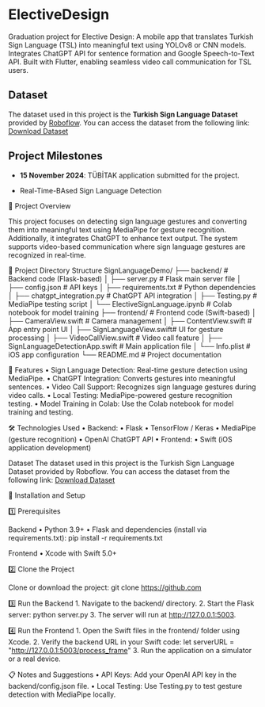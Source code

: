 # ElectiveDesign
Graduation project for Elective Design: A mobile app that translates Turkish Sign Language (TSL) into meaningful text using YOLOv8 or CNN models. Integrates ChatGPT API for sentence formation and Google Speech-to-Text API. Built with Flutter, enabling seamless video call communication for TSL users.

## Dataset
The dataset used in this project is the **Turkish Sign Language Dataset** provided by [Roboflow](https://roboflow.com). 
You can access the dataset from the following link:
    [Download Dataset](https://universe.roboflow.com/proje-qtjgs/turk-isaret-dili/dataset/2)
    

## Project Milestones
- **15 November 2024**: TÜBİTAK application submitted for the project.

- Real-Time-BAsed Sign Language Detection

📖 Project Overview

This project focuses on detecting sign language gestures and converting them into meaningful text using MediaPipe for gesture recognition. Additionally, it integrates ChatGPT to enhance text output. The system supports video-based communication where sign language gestures are recognized in real-time.

📂 Project Directory Structure
SignLanguageDemo/
├── backend/                  # Backend code (Flask-based)
│   ├── server.py             # Flask main server file
│   ├── config.json           # API keys
│   ├── requirements.txt      # Python dependencies
│   ├── chatgpt_integration.py # ChatGPT API integration
│   ├── Testing.py            # MediaPipe testing script
│   └── ElectiveSignLanguage.ipynb  # Colab notebook for model training
├── frontend/                 # Frontend code (Swift-based)
│   ├── CameraView.swift      # Camera management
│   ├── ContentView.swift     # App entry point UI
│   ├── SignLanguageView.swift# UI for gesture processing
│   ├── VideoCallView.swift   # Video call feature
│   ├── SignLanguageDetectionApp.swift # Main application file
│   └── Info.plist            # iOS app configuration
└── README.md                 # Project documentation


🚀 Features
	•	Sign Language Detection: Real-time gesture detection using MediaPipe.
	•	ChatGPT Integration: Converts gestures into meaningful sentences.
	•	Video Call Support: Recognizes sign language gestures during video calls.
	•	Local Testing: MediaPipe-powered gesture recognition testing.
	•	Model Training in Colab: Use the Colab notebook for model training and testing.


🛠️ Technologies Used
	•	Backend:
	•	Flask
	•	TensorFlow / Keras
	•	MediaPipe (gesture recognition)
	•	OpenAI ChatGPT API
	•	Frontend:
	•	Swift (iOS application development)

Dataset
The dataset used in this project is the Turkish Sign Language Dataset provided by Roboflow. You can access the dataset from the following link: [Download Dataset](https://universe.roboflow.com/proje-qtjgs/turk-isaret-dili/dataset/2)

📝 Installation and Setup

1️⃣ Prerequisites

Backend
	•	Python 3.9+
	•	Flask and dependencies (install via requirements.txt):
    pip install -r requirements.txt

Frontend
	•	Xcode with Swift 5.0+

2️⃣ Clone the Project

Clone or download the project:
git clone https://github.com

3️⃣ Run the Backend
	1.	Navigate to the backend/ directory.
	2.	Start the Flask server:
    python server.py
	3.	The server will run at http://127.0.0.1:5003.

4️⃣ Run the Frontend
	1.	Open the Swift files in the frontend/ folder using Xcode.
	2.	Verify the backend URL in your Swift code:
    let serverURL = "http://127.0.0.1:5003/process_frame"
    3.	Run the application on a simulator or a real device.


📋 Notes and Suggestions
	•	API Keys: Add your OpenAI API key in the backend/config.json file.
    •	Local Testing: Use Testing.py to test gesture detection with MediaPipe locally.


